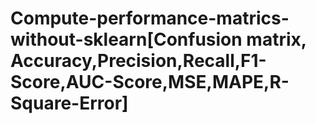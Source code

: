 # Compute-performance-matrics-without-sklearn[Confusion matrix, Accuracy,Precision,Recall,F1-Score,AUC-Score,MSE,MAPE,R-Square-Error]

